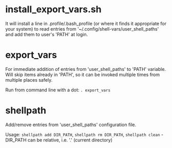 # install_export_vars.sh
It will install a line in .profile/.bash_profile (or where it finds it appropriate for your system) to read entries from '~/.config/shell-vars/user_shell_paths' and add them to user's 'PATH' at login.

# export_vars
For immediate addition of entries from 'user_shell_paths' to 'PATH' variable. Will skip items already in 'PATH', so it can be invoked multiple times from multiple places safely.

Run from command line with a dot: `. export_vars`

# shellpath
Add/remove entries from 'user_shell_paths' configuration file.

Usage: `shellpath add DIR_PATH`, `shellpath rm DIR_PATH`, `shellpath clean` - DIR_PATH can be relative, i.e. '.' (current directory)

